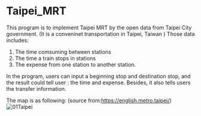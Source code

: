 # Taipei_MRT
This program is to implement Taipei MRT by the open data from Taipei City government. (It is a conveninet transportation in Taipei, Taiwan )
Those data includes:
1. The time comsuming between stations
2. The time a train stops in stations
3. The expense from one station to another station.

In the program, users can input a beginning stop and destination stop, and the result could tell user : the time and expense.
Besides, it also tells users the transfer information.

The map is as following: (source from:https://english.metro.taipei/)
![01Taipei](https://user-images.githubusercontent.com/24763190/126902993-94a6d24c-420f-4f93-b235-e79b9d3f0ec8.jpg)

